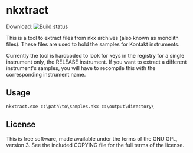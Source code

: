 # nkxtract
Download: [![Build status](https://ci.appveyor.com/api/projects/status/e6nddu08bte472a5?svg=true)](https://ci.appveyor.com/project/maxton/nkxtract)

This is a tool to extract files from nkx archives (also known as monolith files).
These files are used to hold the samples for Kontakt instruments.

Currently the tool is hardcoded to look for keys in the registry for a single instrument only,
the RELEASE instrument. If you want to extract a different instrument's samples, you will
have to recompile this with the corresponding instrument name.

## Usage
```
nkxtract.exe c:\path\to\samples.nkx c:\output\directory\
```

## License
This is free software, made available under the terms of the GNU GPL, version 3.
See the included COPYING file for the full terms of the license.